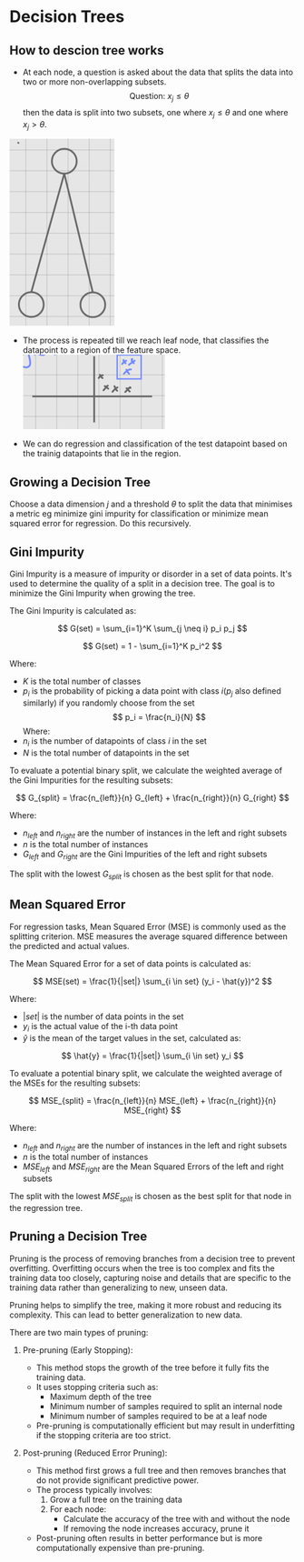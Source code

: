 # Decision Trees

## How to descion tree works

- At each node, a question is asked about the data that splits the data into two or more non-overlapping subsets.
$$
\text{Question: } x_j \leq \theta 
$$
then the data is split into two subsets, one where $x_j \leq \theta$ and one where $x_j > \theta$.


![Decision Tree Diagram](Images\desciontrees.JPG)   

- The process is repeated till we reach leaf node, that classifies the datapoint to a region of the feature space.
![alt text](Images/image.png)

- We can do regression and classification of the test datapoint based on the trainig datapoints that lie in the region.

## Growing a Decision Tree

Choose a data dimension $j$ and a threshold $\theta$ to split the data that minimises a metric eg  minimize gini impurity for classification or minimize mean squared error for regression. Do this recursively.

## Gini Impurity
Gini Impurity is a measure of impurity or disorder in a set of data points. It's used to determine the quality of a split in a decision tree. The goal is to minimize the Gini Impurity when growing the tree.

The Gini Impurity is calculated as:

$$ G(set) = \sum_{i=1}^K \sum_{j \neq i} p_i p_j $$

$$ G(set) = 1 - \sum_{i=1}^K p_i^2 $$

Where:
- $K$ is the total number of classes
- $p_i$ is the probability of picking a data point with class $i$($p_j$ also defined similarly) if you randomly choose from the set
$$ p_i = \frac{n_i}{N} $$
Where:
- $n_i$ is the number of datapoints of class $i$ in the set
- $N$ is the total number of datapoints in the set

To evaluate a potential binary split, we calculate the weighted average of the Gini Impurities for the resulting subsets:

$$ G_{split} = \frac{n_{left}}{n} G_{left} + \frac{n_{right}}{n} G_{right} $$

Where:
- $n_{left}$ and $n_{right}$ are the number of instances in the left and right subsets
- $n$ is the total number of instances
- $G_{left}$ and $G_{right}$ are the Gini Impurities of the left and right subsets

The split with the lowest $G_{split}$ is chosen as the best split for that node.

## Mean Squared Error
For regression tasks, Mean Squared Error (MSE) is commonly used as the splitting criterion. MSE measures the average squared difference between the predicted and actual values.

The Mean Squared Error for a set of data points is calculated as:

$$ MSE(set) = \frac{1}{|set|} \sum_{i \in set} (y_i - \hat{y})^2 $$

Where:
- $|set|$ is the number of data points in the set
- $y_i$ is the actual value of the i-th data point
- $\hat{y}$ is the mean of the target values in the set, calculated as:

$$ \hat{y} = \frac{1}{|set|} \sum_{i \in set} y_i $$

To evaluate a potential binary split, we calculate the weighted average of the MSEs for the resulting subsets:

$$ MSE_{split} = \frac{n_{left}}{n} MSE_{left} + \frac{n_{right}}{n} MSE_{right} $$

Where:
- $n_{left}$ and $n_{right}$ are the number of instances in the left and right subsets
- $n$ is the total number of instances
- $MSE_{left}$ and $MSE_{right}$ are the Mean Squared Errors of the left and right subsets

The split with the lowest $MSE_{split}$ is chosen as the best split for that node in the regression tree.

## Pruning a Decision Tree

Pruning is the process of removing branches from a decision tree to prevent overfitting. Overfitting occurs when the tree is too complex and fits the training data too closely, capturing noise and details that are specific to the training data rather than generalizing to new, unseen data.

Pruning helps to simplify the tree, making it more robust and reducing its complexity. This can lead to better generalization to new data.

There are two main types of pruning:
1. Pre-pruning (Early Stopping):
   - This method stops the growth of the tree before it fully fits the training data.
   - It uses stopping criteria such as:
     - Maximum depth of the tree
     - Minimum number of samples required to split an internal node
     - Minimum number of samples required to be at a leaf node
   - Pre-pruning is computationally efficient but may result in underfitting if the stopping criteria are too strict.

2. Post-pruning (Reduced Error Pruning):
   - This method first grows a full tree and then removes branches that do not provide significant predictive power.
   - The process typically involves:
     1. Grow a full tree on the training data
     2. For each node:
        - Calculate the accuracy of the tree with and without the node
        - If removing the node increases accuracy, prune it
   - Post-pruning often results in better performance but is more computationally expensive than pre-pruning.





